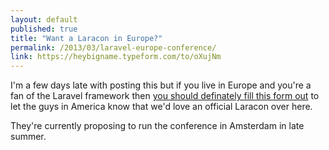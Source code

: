 ```yaml
---
layout: default
published: true
title: "Want a Laracon in Europe?"
permalink: /2013/03/laravel-europe-conference/
link: https://heybigname.typeform.com/to/oXujNm
---
```


I'm a few days late with posting this but if you live in Europe and you're a fan of the Laravel framework then [you should definately fill this form out](https://heybigname.typeform.com/to/oXujNm) to let the guys in America know that we'd love an official Laracon over here.

They're currently proposing to run the conference in Amsterdam in late summer.